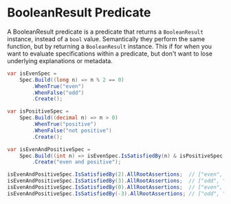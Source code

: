 ﻿# BooleanResult Predicate
A BooleanResult predicate is a predicate that returns a `BooleanResult` instance, instead of a `bool` value.
Semantically they perform the same function, but by returning a `BooleanResult` instance.
This if for when you want to evaluate specifications within a predicate, but don't want to lose 
underlying explanations or metadata.
```csharp
var isEvenSpec = 
    Spec.Build((long n) => n % 2 == 0)
        .WhenTrue("even")
        .WhenFalse("odd")
        .Create();

var isPositiveSpec =
    Spec.Build((decimal n) => n > 0)
        .WhenTrue("positive")
        .WhenFalse("not positive")
        .Create();

var isEvenAndPositiveSpec = 
    Spec.Build((int n) => isEvenSpec.IsSatisfiedBy(n) & isPositiveSpec.IsSatisfiedBy(n))
        .Create("even and positive");

isEvenAndPositiveSpec.IsSatisfiedBy(2).AllRootAssertions;  // ["even", "positive"]
isEvenAndPositiveSpec.IsSatisfiedBy(3).AllRootAssertions;  // ["odd", "positive"]
isEvenAndPositiveSpec.IsSatisfiedBy(0).AllRootAssertions;  // ["even", "not positive"]
isEvenAndPositiveSpec.IsSatisfiedBy(-3).AllRootAssertions; // ["odd", "not positive"]
```
